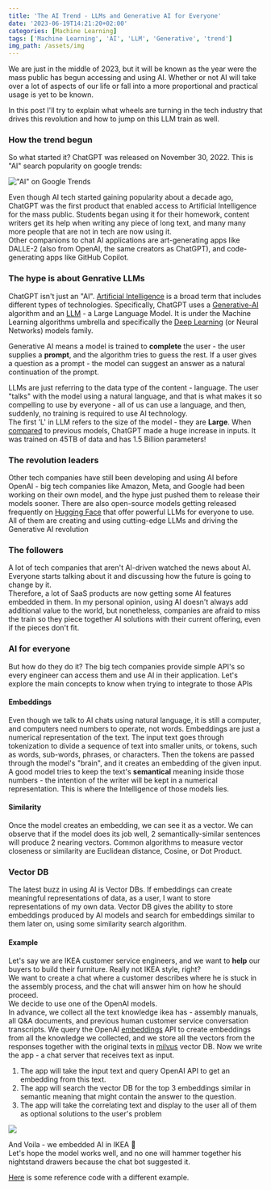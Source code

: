 ```yaml
---
title: 'The AI Trend - LLMs and Generative AI for Everyone'
date: '2023-06-19T14:21:20+02:00'
categories: [Machine Learning]
tags: ['Machine Learning', 'AI', 'LLM', 'Generative', 'trend']
img_path: /assets/img
---
```

We are just in the middle of 2023, but it will be known as the year were the mass public has begun accessing and using AI. Whether or not AI will take over a lot of aspects of our life or fall into a more proportional and practical usage is yet to be known. 

In this post I'll try to explain what wheels are turning in the tech industry that drives this revolution and how to jump on this LLM train as well.

### How the trend begun
So what started it? ChatGPT was released on November 30, 2022. This is "AI" search popularity on google trends:

!["AI" on Google Trends](ai_trend.png)

Even though AI tech started gaining popularity about a decade ago, ChatGPT was the first product that enabled access to Artificial Intelligence for the mass public. Students began using it for their homework, content writers get its help when writing any piece of long text, and many many more people that are not in tech are now using it.  
Other companions to chat AI applications are art-generating apps like DALLE-2 (also from OpenAI, the same creators as ChatGPT), and code-generating apps like GitHub Copilot.  

### The hype is about Genrative LLMs
ChatGPT isn't just an "AI". [Artificial Intelligence](https://en.wikipedia.org/wiki/Artificial_intelligence) is a broad term that includes different types of technologies. Specifically, ChatGPT uses a [Generative-AI](https://generativeai.net/) algorithm and an [LLM](https://en.wikipedia.org/wiki/Large_language_model) - a Large Language Model. It is under the Machine Learning algorithms umbrella and specifically the [Deep Learning](https://en.wikipedia.org/wiki/Deep_learning) (or Neural Networks) models family.

Generative AI means a model is trained to **complete** the user - the user supplies a **prompt**, and the algorithm tries to guess the rest. If a user gives a question as a prompt - the model can suggest an answer as a natural continuation of the prompt.

LLMs are just referring to the data type of the content - language. The user "talks" with the model using a natural language, and that is what makes it so compelling to use by everyone - all of us can use a language, and then, suddenly, no training is required to use AI technology.  
The first 'L' in LLM refers to the size of the model - they are **Large**. When [compared](https://unstop.com/blog/chat-gpt-vs-other-language-models-a-comparison) to previous models, ChatGPT made a huge increase in inputs. It was trained on 45TB of data and has 1.5 Billion parameters!

### The revolution leaders
Other tech companies have still been developing and using AI before OpenAI - big tech companies like Amazon, Meta, and Google had been working on their own model, and the hype just pushed them to release their models sooner.
There are also open-source models getting released frequently on [Hugging Face](https://huggingface.co/) that offer powerful LLMs for everyone to use.
All of them are creating and using cutting-edge LLMs and driving the Generative AI revolution  

### The followers
A lot of tech companies that aren't AI-driven watched the news about AI. Everyone starts talking about it and discussing how the future is going to change by it.  
Therefore, a lot of SaaS products are now getting some AI features embedded in them.
In my personal opinion, using AI doesn't always add additional value to the world, but nonetheless, companies are afraid to miss the train so they piece together AI solutions with their current offering, even if the pieces don't fit.

### AI for everyone
But how do they do it? The big tech companies provide simple API's so every engineer can access them and use AI in their application. Let's explore the main concepts to know when trying to integrate to those APIs

#### Embeddings
Even though we talk to AI chats using natural language, it is still a computer, and computers need numbers to operate, not words. Embeddings are just a numerical representation of the text.   The input text goes through tokenization to divide a sequence of text into smaller units, or tokens, such as words, sub-words, phrases, or characters. Then the tokens are passed through the model's "brain", and it creates an embedding of the given input.  
A good model tries to keep the text's **semantical** meaning inside those numbers - the intention of the writer will be kept in a numerical representation. This is where the Intelligence of those models lies.

#### Similarity
Once the model creates an embedding, we can see it as a vector. We can observe that if the model does its job well, 2 semantically-similar sentences will produce 2 nearing vectors. Common algorithms to measure vector closeness or similarity are Euclidean distance, Cosine, or Dot Product.

### Vector DB
The latest buzz in using AI is Vector DBs. If embeddings can create meaningful representations of data, as a user, I want to store representations of my own data. Vector DB gives the ability to store embeddings produced by AI models and search for embeddings similar to them later on, using some similarity search algorithm.

#### Example
Let's say we are IKEA customer service engineers, and we want to **help** our buyers to build their furniture. Really not IKEA style, right?  
We want to create a chat where a customer describes where he is stuck in the assembly process, and the chat will answer him on how he should proceed.  
We decide to use one of the OpenAI models.  
In advance, we collect all the text knowledge ikea has - assembly manuals, all Q&A documents, and previous human customer service conversation transcripts.  We query the OpenAI [embeddings](https://platform.openai.com/docs/api-reference/embeddings) API to create embeddings from all the knowledge we collected, and we store all the vectors from the responses together with the original texts in [milvus](https://milvus.io/) vector DB.
Now we write the app - a chat server that receives text as input.  
1. The app will take the input text and query OpenAI API to get an embedding from this text.
2. The app will search the vector DB for the top 3 embeddings similar in semantic meaning that might contain the answer to the question.
3. The app will take the correlating text and display to the user all of them as optional solutions to the user's problem 

![](ikea_man.png)

And Voila - we embedded AI in IKEA 🙂  
Let's hope the model works well, and no one will hammer together his nightstand drawers because the chat bot suggested it.

[Here](https://github.com/openai/openai-cookbook/blob/main/examples/vector_databases/milvus/Filtered_search_with_Milvus_and_OpenAI.ipynb) is some reference code with a different example.


